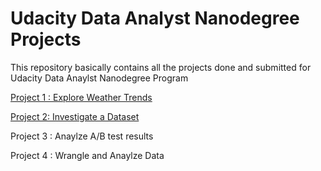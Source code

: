 # Udacity Data Analyst Nanodegree Projects

This repository basically contains all the projects done and submitted for Udacity Data Anaylst Nanodegree Program

[Project 1 : Explore Weather Trends](https://github.com/nikita1610/Udacity-Projects/tree/master/Project1)

[Project 2: Investigate a Dataset](https://github.com/nikita1610/Udacity-Projects/tree/master/Project2)

Project 3 : Anaylze A/B test results

Project 4 : Wrangle and Anaylze Data
